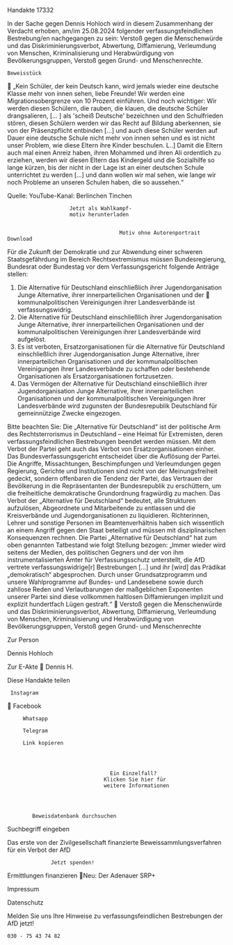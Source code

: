 Handakte 17332

In der Sache gegen Dennis Hohloch wird in diesem Zusammenhang der Verdacht
erhoben, am/im 25.08.2024 folgender verfassungsfeindlichen Bestrebung/en
nachgegangen zu sein: Verstoß gegen die Menschenwürde und das
Diskriminierungsverbot, Abwertung, Diffamierung, Verleumdung von
Menschen, Kriminalisierung und Herabwürdigung von Bevölkerungsgruppen,
Verstoß gegen Grund- und Menschenrechte.




    Beweisstück
            „Kein Schüler, der kein Deutsch kann, wird jemals wieder eine deutsche
            Klasse mehr von innen sehen, liebe Freunde! Wir werden eine
            Migrationsobergrenze von 10 Prozent einführen. Und noch wichtiger:
            Wir werden diesen Schülern, die rauben, die klauen, die deutsche Schüler
            drangsalieren, [... ] als 'scheiß Deutsche' bezeichnen und den
            Schulfrieden stören, diesen Schülern werden wir das Recht auf Bildung
            aberkennen, sie von der Präsenzpflicht entbinden [...] und auch diese
            Schüler werden auf Dauer eine deutsche Schule nicht mehr von innen
            sehen und es ist nicht unser Problem, wie diese Eltern ihre Kinder
            beschulen. L..] Damit die Eltern auch mal einen Anreiz haben, ihren
            Mohammed und ihren Ali ordentlich zu erziehen, werden wir diesen
            Eltern das Kindergeld und die Sozialhilfe so lange kürzen, bis der nicht in
            der Lage ist an einer deutschen Schule unterrichtet zu werden [...] und
            dann wollen wir mal sehen, wie lange wir noch Probleme an unseren
            Schulen haben, die so aussehen.“



Quelle:
YouTube-Kanal: Berlinchen Tinchen




                        Jetzt als Wahlkampf-
                        motiv herunterladen


                                        Motiv ohne Autorenportrait          Download




Für die Zukunft der Demokratie und zur Abwendung einer schweren
Staatsgefährdung im Bereich Rechtsextremismus müssen Bundesregierung,
Bundesrat oder Bundestag vor dem Verfassungsgericht folgende Anträge stellen:


   1. Die Alternative für Deutschland einschließlich ihrer Jugendorganisation
      Junge Alternative, ihrer innerparteilichen Organisationen und der
      kommunalpolitischen Vereinigungen ihrer Landesverbände ist
      verfassungswidrig.
   2. Die Alternative für Deutschland einschließlich ihrer Jugendorganisation
      Junge Alternative, ihrer innerparteilichen Organisationen und der
      kommunalpolitischen Vereinigungen ihrer Landesverbände wird aufgelöst.
   3. Es ist verboten, Ersatzorganisationen für die Alternative für Deutschland
      einschließlich ihrer Jugendorganisation Junge Alternative, ihrer
      innerparteilichen Organisationen und der kommunalpolitischen
      Vereinigungen ihrer Landesverbände zu schaffen oder bestehende
      Organisationen als Ersatzorganisationen fortzusetzen.
   4. Das Vermögen der Alternative für Deutschland einschließlich ihrer
      Jugendorganisation Junge Alternative, ihrer innerparteilichen Organisationen
      und der kommunalpolitischen Vereinigungen ihrer Landesverbände wird
      zugunsten der Bundesrepublik Deutschland für gemeinnützige Zwecke
      eingezogen.



Bitte beachten Sie: Die „Alternative für Deutschland“ ist der politische Arm des Rechtsterrorismus in
Deutschland – eine Heimat für Extremisten, deren verfassungsfeindlichen Bestrebungen beendet
werden müssen. Mit dem Verbot der Partei geht auch das Verbot von Ersatzorganisationen einher. Das
Bundesverfassungsgericht entscheidet über die Auflösung der Partei. Die Angriffe, Missachtungen,
Beschimpfungen und Verleumdungen gegen Regierung, Gerichte und Institutionen sind nicht von der
Meinungsfreiheit gedeckt, sondern offenbaren die Tendenz der Partei, das Vertrauen der Bevölkerung
in die Repräsentanten der Bundesrepublik zu erschüttern, um die freiheitliche demokratische
Grundordnung fragwürdig zu machen. Das Verbot der „Alternative für Deutschland“ bedeutet, alle
Strukturen aufzulösen, Abgeordnete und Mitarbeitende zu entlassen und die Kreisverbände und
Jugendorganisationen zu liquidieren. Richterinnen, Lehrer und sonstige Personen im
Beamtenverhältnis haben sich wissentlich an einem Angriff gegen den Staat beteiligt und müssen mit
disziplinarischen Konsequenzen rechnen.
Die Partei „Alternative für Deutschland“ hat zum oben genannten Tatbestand wie folgt Stellung
bezogen: „Immer wieder wird seitens der Medien, des politischen Gegners und der von ihm
instrumentalisierten Ämter für Verfassungsschutz unterstellt, die AfD vertrete verfassungswidrige[r]
Bestrebungen […] und ihr [wird] das Prädikat „demokratisch“ abgesprochen. Durch unser
Grundsatzprogramm und unsere Wahlprogramme auf Bundes- und Landesebene sowie durch zahllose
Reden und Verlautbarungen der maßgeblichen Exponenten unserer Partei sind diese vollkommen
haltlosen Diffamierungen implizit und explizit hundertfach Lügen gestraft.“
      Verstoß gegen die Menschenwürde und das Diskriminierungsverbot, Abwertung,
      Diffamierung, Verleumdung von Menschen, Kriminalisierung und Herabwürdigung von
      Bevölkerungsgruppen, Verstoß gegen Grund- und Menschenrechte




Zur Person


Dennis Hohloch

  Zur E-Akte
                        Dennis H.

Diese Handakte teilen


     Instagram
         Facebook

         Whatsapp

         Telegram

         Link kopieren




                                     Ein Einzelfall?
                                   Klicken Sie hier für
                                   weitere Informationen




            Beweisdatenbank durchsuchen

  Suchbegriff eingeben

  Das erste von der Zivilgesellschaft finanzierte
   Beweissammlungsverfahren für ein Verbot
                     der AfD

                  Jetzt spenden!




Ermittlungen finanzieren
Neu: Der Adenauer SRP+

Impressum

Datenschutz




Melden Sie uns Ihre Hinweise zu verfassungsfeindlichen Bestrebungen der AfD
jetzt!

    030 - 75 43 74 82
